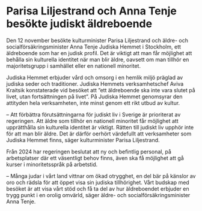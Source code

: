 # Parisa Liljestrand och Anna Tenje besökte judiskt äldreboende

Den 12 november besökte kulturminister Parisa Liljestrand och äldre\- och socialförsäkringsminister Anna Tenje Judiska Hemmet i Stockholm, ett äldreboende som har en judisk profil. Det är viktigt att man får möjlighet att behålla sin kulturella identitet när man blir äldre, oavsett om man tillhör en majoritetsgrupp i samhället eller en nationell minoritet.


Judiska Hemmet erbjuder vård och omsorg i en hemlik miljö präglad av judiska seder och traditioner. Judiska Hemmets verksamhetschef Aviva Kraitsik konstaterade vid besöket att ”ett äldreboende ska inte vara slutet på livet, utan fortsättningen på livet”. På Judiska Hemmet genomsyrar den attityden hela verksamheten, inte minst genom ett rikt utbud av kultur.

– Att förbättra förutsättningarna för judiskt liv i Sverige är prioriterat av regeringen. Att äldre som tillhör en nationell minoritet får möjlighet att upprätthålla sin kulturella identitet är viktigt. Rätten till judiskt liv upphör inte för att man blir äldre. Det är därför oerhört värdefullt att verksamheter som Judiska Hemmet finns, säger kulturminister Parisa Liljestrand.

Från 2024 har regeringen beslutat att ny och befintlig personal, på arbetsplatser där ett väsentligt behov finns, även ska få möjlighet att gå kurser i minoritetsspråk på arbetstid.

– Många judar i vårt land vittnar om ökad otrygghet, en del bär på känslor av oro och rädsla för att öppet visa sin judiska tillhörighet. Vårt budskap med besöket är att visa vårt stöd och få ta del av hur äldreboendet erbjuder en trygg punkt i en orolig omvärld, säger äldre\- och socialförsäkringsminister Anna Tenje.

